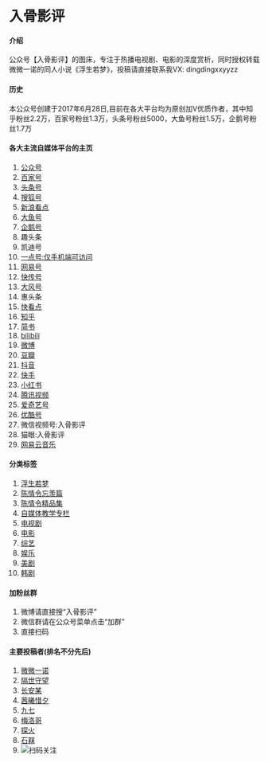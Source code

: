 # 入骨影评 

#### 介绍
公众号【入骨影评】的图床，专注于热播电视剧、电影的深度赏析，同时授权转载微微一诺的同人小说《浮生若梦》，投稿请直接联系我VX: dingdingxxyyzz

#### 历史
本公众号创建于2017年6月28日,目前在各大平台均为原创加V优质作者，其中知乎粉丝2.2万，百家号粉丝1.3万，头条号粉丝5000，大鱼号粉丝1.5万，企鹅号粉丝1.7万


#### 各大主流自媒体平台的主页

1.  [公众号](https://mp.weixin.qq.com/mp/appmsgalbum?__biz=MzU5OTEzNjY4OQ==&action=getalbum&album_id=1760550691569188866)
2.  [百家号](https://baijiahao.baidu.com/u?app_id=1571458584157545)
3.  [头条号](https://www.toutiao.com/c/user/62633358611/#mid=1571456146362369)
4.  [搜狐号](https://mp.sohu.com/profile?xpt=bG91c2kyQHNvaHUuY29t)
5.  [新浪看点](http://k.sina.com.cn/mediaDocList.d.html?uid=2851781302)
6.  [大鱼号](http://a.mp.uc.cn/media.html?uc_param_str=frdnsnpfvecpntnwprdssskt&mid=aa9d2ba4ff0f41b7be878f2a57f08d07)
7.  [企鹅号](https://media.om.qq.com/author?id=Mi98P-Y7er_8IQCLSvNv3QCw0)
8.  趣头条
9.  凯迪号
10. [一点号:仅手机端可访问](https://www.yidianzixun.com/channel/m481787)
11. [网易号](https://www.163.com/dy/media/T1499052557801.html)
12. [快传号](https://www.360kuai.com/mob/zmt?id=179525112&uid=c6ccd0582895e1fa357d04e2299305b7&sign=llq#text)
13. [大风号](https://ishare.ifeng.com/mediaShare/home/1367439/media?aman=aU036u848kb24Ne8fD822&gud=103593j849)
14. 惠头条
15. [快看点](https://www.yuncheapp.cn/html/pearl/share/uCenter/index.html?id=5xwa4qfssju8jei&sstoken=Ydf77EoHFwJXMgr_BA8LqA)
16. [知乎](https://www.zhihu.com/people/ruguyingping/posts)
17. [简书](https://www.jianshu.com/u/05b15afb7cf9)
18. [bilibili](https://space.bilibili.com/1450300)
19. [微博](https://weibo.com/ruguying)
20. [豆瓣](https://www.douban.com/people/lousi/)
21. [抖音](https://www.douyin.com/user/MS4wLjABAAAAPDqAI6WgltTcsPoioaYMB9b_z9M072vq0dd1oVv8dSw?previous_page=app_code_link)
22. [快手](https://live.kuaishou.com/profile/ruguying?fid=1538371392)
23. [小红书](https://www.xiaohongshu.com/user/profile/5744eecc50c4b4015f51194c)
24. [腾讯视频](https://v.qq.com/s/videoplus/417605172)
25. [爱奇艺号](https://www.iqiyi.com/u/1010851961/videos)
26. [优酷号](https://m.youku.com/profile?uid=UMTMwODE2NzU2OA==&callApp=1)
27. 微信视频号:入骨影评
28. 猫眼:入骨影评
29. [网易云音乐](https://music.163.com/#/user/home?id=717909)

#### 分类标签

1.  [浮生若梦](https://mp.weixin.qq.com/mp/appmsgalbum?__biz=MzU5OTEzNjY4OQ==&action=getalbum&album_id=1715603372663160832&scene=173)
2.  [陈情令忘羡篇](https://mp.weixin.qq.com/mp/appmsgalbum?__biz=MzU5OTEzNjY4OQ==&action=getalbum&album_id=1302546652204597248)
3.  [陈情令精品集](https://mp.weixin.qq.com/mp/appmsgalbum?__biz=MzU5OTEzNjY4OQ==&action=getalbum&album_id=1302589274168197120)
4.  [自媒体教学专栏](https://mp.weixin.qq.com/mp/appmsgalbum?__biz=MzU5OTEzNjY4OQ==&action=getalbum&album_id=1549547427186130948)
5.  [电视剧](https://mp.weixin.qq.com/mp/appmsgalbum?__biz=MzU5OTEzNjY4OQ==&action=getalbum&album_id=1302559377907482624)
6.  [电影](https://mp.weixin.qq.com/mp/appmsgalbum?__biz=MzU5OTEzNjY4OQ==&action=getalbum&album_id=1312448474440499200)
7.  [综艺](https://mp.weixin.qq.com/mp/appmsgalbum?__biz=MzU5OTEzNjY4OQ==&action=getalbum&album_id=1318228364804718592)
8.  [娱乐](https://mp.weixin.qq.com/mp/appmsgalbum?__biz=MzU5OTEzNjY4OQ==&action=getalbum&album_id=1737186150462570498)
9.  [美剧](https://mp.weixin.qq.com/mp/appmsgalbum?__biz=MzU5OTEzNjY4OQ==&action=getalbum&album_id=1732572478507368448)
10. [韩剧](https://mp.weixin.qq.com/mp/appmsgalbum?__biz=MzU5OTEzNjY4OQ==&action=getalbum&album_id=1732562497439580169)

#### 加粉丝群

1.  微博请直接搜“入骨影评”
2.  微信群请在公众号菜单点击“加群”
3.  直接扫码

#### 主要投稿者(排名不分先后)

1.  [微微一诺](https://weibo.com/u/6606171410?profile_ftype=1&is_all=1#_0)
2.  [隔世守望](https://www.douban.com/people/204031023/notes)
3.  [长安某](https://mp.weixin.qq.com/mp/appmsgalbum?__biz=MzU5OTEzNjY4OQ==&action=getalbum&album_id=1302542107525218305)
4.  [茜曦惜夕](https://weibo.com/heruqian)
5.  [九七](https://mp.weixin.qq.com/mp/appmsgalbum?__biz=MzU5OTEzNjY4OQ==&action=getalbum&album_id=1735133566230904835)
6.  [梅洛哥](https://mp.weixin.qq.com/mp/appmsgalbum?__biz=MzU5OTEzNjY4OQ==&action=getalbum&album_id=1727304447229214720)
7.  [探火](https://mp.weixin.qq.com/mp/appmsgalbum?__biz=MzU5OTEzNjY4OQ==&action=getalbum&album_id=1743221142389047297)
8.  [石槑](https://mp.weixin.qq.com/mp/appmsgalbum?__biz=MzU5OTEzNjY4OQ==&action=getalbum&album_id=1717148730014875650)
9.  ![扫码关注](https://images.gitee.com/uploads/images/2021/1017/215448_678c664c_385968.jpeg "00微信号请关注_豆瓣.jpg")
